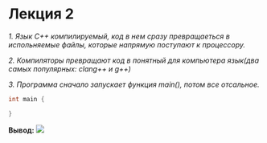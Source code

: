 # Лекция 2
*1. Язык С++ компилируемый, код в нем сразу превращаеться в испольняемые файлы, которые напрямую поступают к процессору.*

*2. Компиляторы превращают код в понятный для компьютера язык(два самых популярных: clang++ и g++)*

*3. Программа сначало запускает функция main(), потом все отсальное.*

```C++
int main {

}
```
**Вывод:** ![](https://github.com/Kera-0/test/blob/main/%D0%A4%D0%AB%D0%A4%D0%AB%D0%A4%D0%AB%D0%92%D0%AB.PNG)
